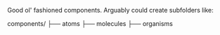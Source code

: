 Good ol' fashioned components. Arguably could create subfolders like:

components/
├── atoms
├── molecules
├── organisms
